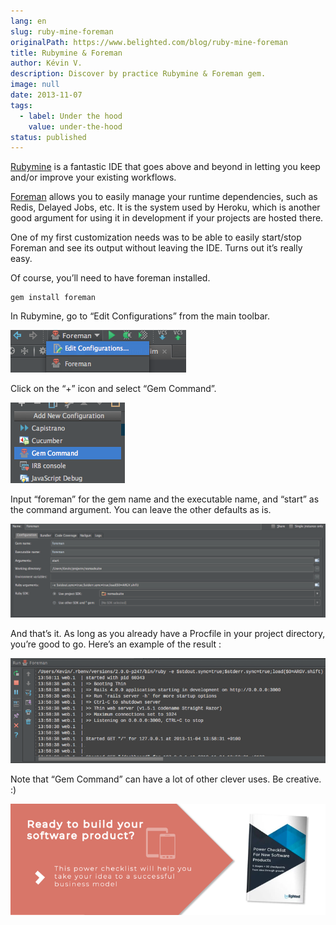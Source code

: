 ```yaml
---
lang: en
slug: ruby-mine-foreman
originalPath: https://www.belighted.com/blog/ruby-mine-foreman
title: Rubymine & Foreman
author: Kévin V.
description: Discover by practice Rubymine & Foreman gem.
image: null
date: 2013-11-07
tags:
  - label: Under the hood
    value: under-the-hood
status: published
---
```

[Rubymine](https://jetbrains.com/ruby) is a fantastic IDE that goes above and beyond in letting you keep and/or improve your existing workflows.

[Foreman](https://github.com/ddollar/foreman) allows you to easily manage your runtime dependencies, such as Redis, Delayed Jobs, etc. It is the system used by Heroku, which is another good argument for using it in development if your projects are hosted there.

One of my first customization needs was to be able to easily start/stop Foreman and see its output without leaving the IDE. Turns out it’s really easy.

Of course, you’ll need to have foreman installed.

    gem install foreman
    

In Rubymine, go to “Edit Configurations” from the main toolbar.

![](/content/images/legacy/tThQXxa5IJh4_ALNSyhwy.png)

Click on the “+” icon and select “Gem Command”.

![](/content/images/legacy/6dNbGKWRzbVPsyHZ79bS2.png)

Input “foreman” for the gem name and the executable name, and “start” as the command argument. You can leave the other defaults as is.

![](/content/images/legacy/c-PZOb_xeWnEFdXQEWYL2.png)

And that’s it. As long as you already have a Procfile in your project directory, you’re good to go. Here’s an example of the result :

![](/content/images/legacy/aWJtN977KXGiZCVM180av.png)

Note that “Gem Command” can have a lot of other clever uses. Be creative. :)  
  

[![New Call-to-action](/content/images/legacy/UPTtKvQU_5rjKfQJ1Qjwk.png)](https://cta-redirect.hubspot.com/cta/redirect/1684659/fb3606cc-cc1b-47d0-ae85-2c9f69837fe2)